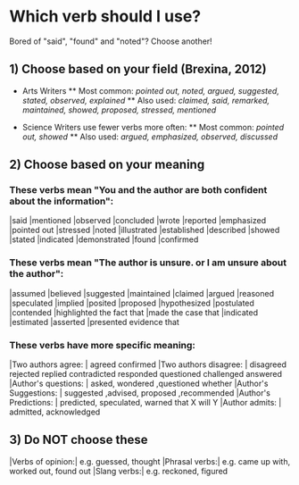 
# Which verb should I use?
Bored of "said", "found" and "noted"? Choose another!
## 1) Choose based on your field (Brexina, 2012)
* Arts Writers
** Most common: _pointed out, noted, argued, suggested, stated, observed, explained_
** Also used: _claimed, said, remarked, maintained, showed, proposed, stressed, mentioned_

* Science Writers use fewer verbs more often:
** Most common:  _pointed out, showed_
** Also used:    _argued, emphasized, observed, discussed_

## 2) Choose based on your meaning
### These verbs mean "You and the author are both confident about the information":
|said            |mentioned      |observed       |concluded  |wrote
|reported        |emphasized         |pointed out        |stressed   |noted
|illustrated     |established        |described      |showed
|stated          |indicated      |demonstrated   |found      |confirmed

### These verbs mean "The author is unsure. or I am unsure about the author":
|assumed                 |believed       |suggested      |maintained |claimed
|argued                  |reasoned       |speculated     |implied    |posited
|proposed                |hypothesized   |postulated     |contended  |highlighted the fact that
|made the case that      |indicated      |estimated      |asserted   |presented evidence that

### These verbs have more specific meaning:
|Two authors agree:     |     agreed   confirmed
|Two authors disagree:  |    disagreed  rejected    replied     contradicted responded   questioned  challenged  answered
|Author's questions:    |     asked, wondered ,questioned whether
|Author's Suggestions:  |    suggested ,advised, proposed ,recommended
|Author's Predictions:  |   predicted, speculated, warned that X will Y
|Author admits:         |    admitted, acknowledged

## 3) Do NOT choose these
|Verbs of opinion:|  e.g. guessed, thought
|Phrasal verbs:|      e.g. came up with, worked out, found out
|Slang verbs:|        e.g. reckoned, figured
